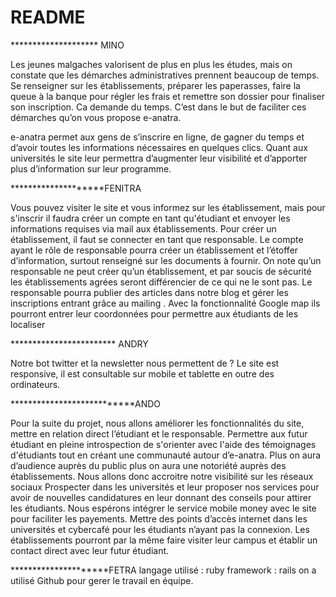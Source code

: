 # README
******************** MINO

Les jeunes malgaches valorisent de plus en plus les études, mais on constate que les démarches administratives prennent beaucoup de temps. Se renseigner sur les établissements, préparer les paperasses, faire la queue à la banque pour régler les frais et remettre son dossier pour finaliser son inscription. Ca demande du temps. C’est dans le but de faciliter ces démarches qu’on vous propose e-anatra.

e-anatra permet aux gens de s’inscrire en ligne, de gagner du temps et d’avoir toutes les informations nécessaires en quelques clics. Quant aux universités le site leur permettra d’augmenter leur visibilité et d’apporter plus d’information sur leur programme.

********************FENITRA

Vous pouvez visiter le site et vous informez sur les établissement, mais pour s'inscrir il faudra créer un compte en tant qu'étudiant et envoyer les informations requises via mail aux établissements.
Pour créer un établissement, il faut se connecter en tant que responsable. 
Le compte ayant le rôle de responsable pourra créer un établissement et l’étoffer d’information, surtout renseigné sur les documents à fournir. On note qu’un responsable ne peut créer qu’un établissement, et par soucis de sécurité les établissements agrées seront différencier de ce qui ne le sont pas. Le responsable pourra publier des articles dans notre blog et gérer les inscriptions entrant grâce au mailing .
Avec la fonctionnalité Google map ils pourront entrer leur coordonnées pour permettre aux étudiants de les localiser 

************************ ANDRY

Notre bot twitter et la newsletter nous permettent de ?
Le site est responsive, il est consultable sur mobile et tablette en outre des ordinateurs.

***************************ANDO

Pour la suite du projet, nous allons améliorer les fonctionnalités du site, mettre en relation direct l’étudiant et le responsable. Permettre aux futur étudiant en pleine introspection de s'orienter avec l'aide des témoignages d'étudiants tout en créant une communauté autour d’e-anatra. 
Plus on aura d’audience auprès du public plus on aura une notoriété auprès des établissements. Nous  allons donc accroitre notre visibilité sur les réseaux sociaux
Prospecter dans les universités et leur proposer nos services pour avoir de nouvelles candidatures en leur donnant des conseils pour attirer les étudiants.
Nous espérons intégrer le service mobile money avec le site pour faciliter les payements.
Mettre des points d’accès internet dans les universités et cybercafé pour les étudiants n’ayant pas la connexion. Les établissements pourront par la même faire visiter leur campus et établir un contact direct avec leur futur étudiant.

*********************FETRA
langage utilisé : ruby
framework : rails
on a utilisé Github pour gerer le travail en équipe.
